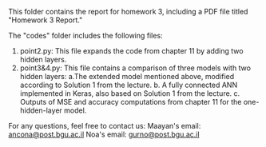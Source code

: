 This folder contains the report for homework 3, including a PDF file titled "Homework 3 Report."

The "codes" folder includes the following files:
1) point2.py: This file expands the code from chapter 11 by adding two hidden layers.
2) point3&4.py: This file contains a comparison of three models with two hidden layers:
a.The extended model mentioned above, modified according to Solution 1 from the lecture.
b. A fully connected ANN implemented in Keras, also based on Solution 1 from the lecture.
c. Outputs of MSE and accuracy computations from chapter 11 for the one-hidden-layer model.


For any questions, feel free to contact us:
Maayan's email: ancona@post.bgu.ac.il
Noa's email: gurno@post.bgu.ac.il
